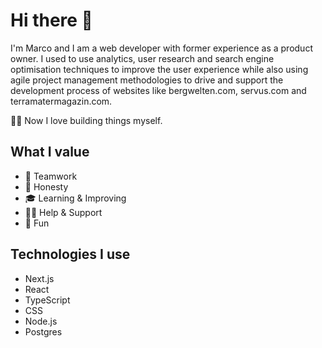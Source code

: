 # Hi there 👋

I'm Marco and I am a web developer with former experience as a product owner. I used to use analytics, user research and search engine optimisation techniques to improve the user experience while also using agile project management methodologies to drive and support the development process of websites like bergwelten.com, servus.com and terramatermagazin.com.

👷‍♂️ Now I love building things myself.

## What I value

- 💪 Teamwork
- 💬 Honesty
- 🎓 Learning & Improving
- 🐕‍🦺 Help & Support
- 🤪 Fun

## Technologies I use

- Next.js
- React
- TypeScript
- CSS
- Node.js
- Postgres

